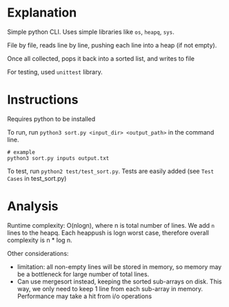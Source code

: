 # Explanation
Simple python CLI. Uses simple libraries like `os`, `heapq`, `sys`.

File by file, reads line by line, pushing each line into a heap (if not empty).

Once all collected, pops it back into a sorted list, and writes to file


For testing, used `unittest` library.

# Instructions
Requires python to be installed

To run, run `python3 sort.py <input_dir> <output_path>` in the command line.
```
# example
python3 sort.py inputs output.txt
```

To test, run `python2 test/test_sort.py`. Tests are easily added (see `Test Cases` in test_sort.py)

# Analysis

Runtime complexity: O(nlogn), where n is total number of lines. We add `n` lines to the heapq. Each heappush is logn worst case, therefore overall complexity is n * log n.

Other considerations:
- limitation: all non-empty lines will be stored in memory, so memory may be a bottleneck for large number of total lines. 
- Can use mergesort instead, keeping the sorted sub-arrays on disk. This way, we only need to keep 1 line from each sub-array in memory. Performance may take a hit from i/o operations